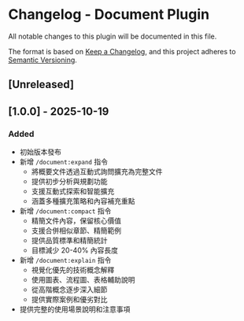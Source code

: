 # Changelog - Document Plugin

All notable changes to this plugin will be documented in this file.

The format is based on [Keep a Changelog](https://keepachangelog.com/),
and this project adheres to [Semantic Versioning](https://semver.org/).

## [Unreleased]

## [1.0.0] - 2025-10-19

### Added

- 初始版本發布
- 新增 `/document:expand` 指令
  - 將概要文件透過互動式詢問擴充為完整文件
  - 提供初步分析與規劃功能
  - 支援互動式探索和智能擴充
  - 涵蓋多種擴充策略和內容補充重點
- 新增 `/document:compact` 指令
  - 精簡文件內容，保留核心價值
  - 支援合併相似章節、精簡範例
  - 提供品質標準和精簡統計
  - 目標減少 20-40% 內容長度
- 新增 `/document:explain` 指令
  - 視覺化優先的技術概念解釋
  - 使用圖表、流程圖、表格輔助說明
  - 從高階概念逐步深入細節
  - 提供實際案例和優劣對比
- 提供完整的使用場景說明和注意事項
